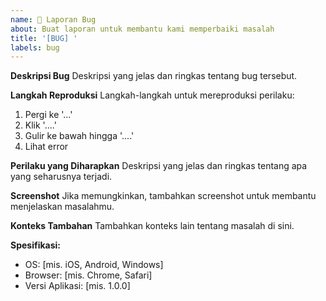 ```yaml
---
name: 🐞 Laporan Bug
about: Buat laporan untuk membantu kami memperbaiki masalah
title: '[BUG] '
labels: bug
---
```


**Deskripsi Bug**
Deskripsi yang jelas dan ringkas tentang bug tersebut.

**Langkah Reproduksi**
Langkah-langkah untuk mereproduksi perilaku:

1. Pergi ke '...'
2. Klik '....'
3. Gulir ke bawah hingga '....'
4. Lihat error

**Perilaku yang Diharapkan**
Deskripsi yang jelas dan ringkas tentang apa yang seharusnya terjadi.

**Screenshot**
Jika memungkinkan, tambahkan screenshot untuk membantu menjelaskan masalahmu.

**Konteks Tambahan**
Tambahkan konteks lain tentang masalah di sini.

**Spesifikasi:**

- OS: [mis. iOS, Android, Windows]
- Browser: [mis. Chrome, Safari]
- Versi Aplikasi: [mis. 1.0.0]
